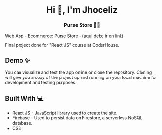 <h1 align="center">Hi 👋, I'm Jhoceliz</h1>
<h3 align="center">Purse Store 👜👜</h3>
<p>Web App - Ecommerce: Purse Store - (aqui debe ir en link)</p>
<p>Final project done for "React JS" course at CoderHouse.</p>

<h2>Demo ✨</h2>
<p>You can visualize and test the app online or clone the repository. Cloning will give you a copy of the project up and running on your local machine for development and testing purposes.</p>

<h2>Built With 💻</h2>
<ul>
<li>React JS - JavaScript library used to create the site.</li>
<li>Firebase - Used to persist data on Firestore, a serverless NoSQL database.</li>
<li>CSS</li>
</ul>